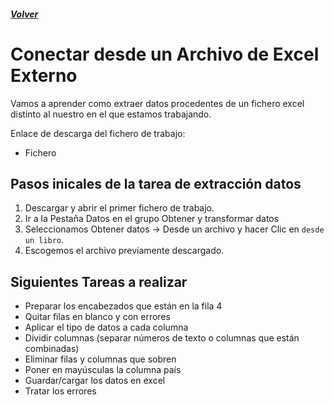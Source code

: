 ##### [Volver](/Herramientas-avanzadas-de-excel/pages/Indice_curso.html)
<script src="https://kit.fontawesome.com/065728df02.js" crossorigin="anonymous"></script>

# Conectar desde un Archivo de Excel Externo
 
Vamos a aprender como extraer datos procedentes de un fichero excel distinto al nuestro en el que estamos trabajando.

Enlace de descarga del fichero de trabajo:  

* Fichero <a href="/Herramientas-avanzadas-de-excel/downloads/4.Ventas_Pedidos.xlsx"><i class="fas fa-file-excel"></i> </a>


## Pasos inicales de la tarea de extracción datos 

1. Descargar y abrir el primer fichero de trabajo.
2. Ir a la Pestaña Datos en el grupo Obtener y transformar datos
3. Seleccionamos Obtener datos -> Desde un archivo y hacer Clic en  `desde un libro`.
4. Escogemos el archivo previamente descargado.

## Siguientes Tareas a realizar

* Preparar los encabezados que están en la fila 4
* Quitar filas en blanco y con errores
* Aplicar el tipo de datos a cada columna
* Dividir columnas (separar números de texto o columnas que están combinadas)
* Eliminar filas y columnas que sobren
* Poner en mayúsculas la columna país
* Guardar/cargar los datos en excel
* Tratar los errores



